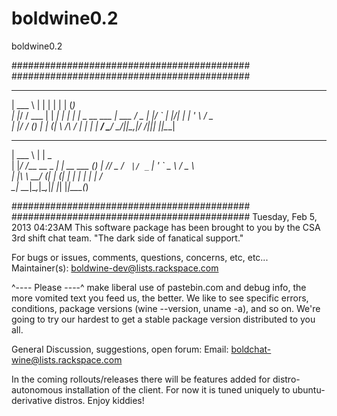 boldwine0.2
===========

boldwine0.2

###########################################
###########################################
______       _     _ _    _ _            
| ___ \     | |   | | |  | (_)           
| |_/ / ___ | | __| | |  | |_ _ __   ___ 
| ___ \/ _ \| |/ _` | |/\| | | '_ \ / _ \
| |_/ / (_) | | (_| \  /\  / | | | |  __/
\____/ \___/|_|\__,_|\/  \/|_|_| |_|\___|
                                         
                                         
______               _                   
| ___ \             | |               _  
| |_/ /___  __ _  __| |_ __ ___   ___(_) 
|    // _ \/ _` |/ _` | '_ ` _ \ / _ \   
| |\ \  __/ (_| | (_| | | | | | |  __/_  
\_| \_\___|\__,_|\__,_|_| |_| |_|\___(_) 
                                         
###########################################
###########################################
Tuesday, Feb 5, 2013 04:23AM
This software package has been brought to you by the CSA 3rd shift chat
team. "The dark side of fanatical support."

For bugs or issues, comments, questions, concerns, etc, etc...
Maintainer(s): boldwine-dev@lists.rackspace.com

^---- Please ----^ make liberal use of pastebin.com and debug info, the more
vomited text you feed us, the better. We like to see specific errors,
conditions, package versions (wine --version, uname -a), and so on.
We're going to try our hardest to get a stable package version
distributed to you all.

General Discussion, suggestions, open forum: 
Email: boldchat-wine@lists.rackspace.com

In the coming rollouts/releases there will be features added for
distro-autonomous installation of the client. For now it is tuned
uniquely to ubuntu-derivative distros. Enjoy kiddies!
